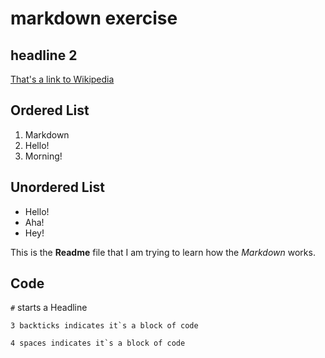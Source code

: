 # markdown exercise 

## headline 2

[That's a link to Wikipedia](https://www.wikipedia.org/)

## Ordered List

1. Markdown 
2. Hello!
3. Morning!

## Unordered List

- Hello!
- Aha!
- Hey!

This is the **Readme** file that I am trying to learn how the *Markdown* works. 

## Code
 
  `#` starts a Headline

```
3 backticks indicates it`s a block of code 
```
    4 spaces indicates it`s a block of code 